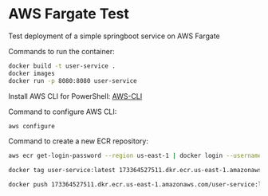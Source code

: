 # AWS Fargate Test

Test deployment of a simple springboot service on AWS Fargate

Commands to run the container:

```bash
docker build -t user-service .
docker images
docker run -p 8080:8080 user-service
```

Install AWS CLI for PowerShell: [AWS-CLI](https://aws.amazon.com/es/cli/)

Command to configure AWS CLI:

```bash
aws configure
```

Command to create a new ECR repository:

```bash
aws ecr get-login-password --region us-east-1 | docker login --username AWS --password-stdin 173364527511.dkr.ecr.us-east-1.amazonaws.com

docker tag user-service:latest 173364527511.dkr.ecr.us-east-1.amazonaws.com/user-service:latest

docker push 173364527511.dkr.ecr.us-east-1.amazonaws.com/user-service:latest
```
